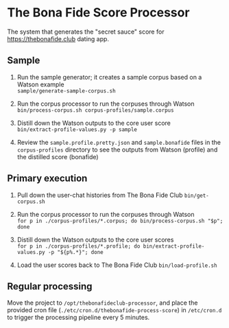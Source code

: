 # The Bona Fide Score Processor  
The system that generates the "secret sauce" score for https://thebonafide.club dating app.  


## Sample  
1. Run the sample generator; it creates a sample corpus based on a Watson example  
  `sample/generate-sample-corpus.sh`

1. Run the corpus processor to run the corpuses through Watson  
  `bin/process-corpus.sh corpus-profiles/sample.corpus`

1. Distill down the Watson outputs to the core user score  
  `bin/extract-profile-values.py -p sample`

1. Review the `sample.profile.pretty.json` and `sample.bonafide` files in the `corpus-profiles` directory to see the outputs from Watson (profile) and the distilled score (bonafide)


## Primary execution  
1. Pull down the user-chat histories from The Bona Fide Club
  `bin/get-corpus.sh`

1. Run the corpus processor to run the corpuses through Watson  
  `for p in ./corpus-profiles/*.corpus; do bin/process-corpus.sh "$p"; done`

1. Distill down the Watson outputs to the core user scores  
  `for p in ./corpus-profiles/*.profile; do bin/extract-profile-values.py -p "${p%.*}"; done`

1. Load the user scores back to The Bona Fide Club
  `bin/load-profile.sh`


## Regular processing  
Move the project to `/opt/thebonafideclub-processor`, and place the provided cron file (`./etc/cron.d/thebonafide-process-score`) in `/etc/cron.d` to trigger the processing pipeline every 5 minutes.
